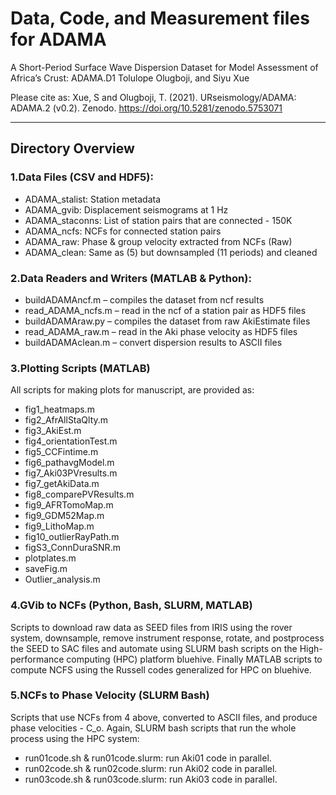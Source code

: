 # Data, Code, and Measurement files for ADAMA

A Short-Period Surface Wave Dispersion Dataset for Model Assessment of Africa’s Crust: ADAMA.D1
 Tolulope Olugboji, and Siyu Xue


Please cite as: Xue, S and Olugboji, T. (2021). URseismology/ADAMA: ADAMA.2 (v0.2). Zenodo. https://doi.org/10.5281/zenodo.5753071


---
## Directory Overview

### 1.Data Files (CSV and HDF5):
- ADAMA_stalist:  Station metadata 
- ADAMA_gvib: Displacement seismograms at 1 Hz 
- ADAMA_staconns: List of station pairs that are connected - 150K 
- ADAMA_ncfs: NCFs for connected station pairs 
- ADAMA_raw: Phase & group velocity extracted from NCFs (Raw) 
- ADAMA_clean: Same as (5) but downsampled (11 periods) and cleaned 
### 2.Data Readers and Writers (MATLAB & Python): 
- buildADAMAncf.m – compiles the dataset from ncf results
- read_ADAMA_ncfs.m – read in the ncf of a station pair as HDF5 files
- buildADAMAraw.py – compiles the dataset from raw AkiEstimate files
- read_ADAMA_raw.m – read in the Aki phase velocity as HDF5 files
- buildADAMAclean.m – convert dispersion results to ASCII files
### 3.Plotting Scripts (MATLAB) 
All scripts for making plots for manuscript, are provided as: 
- fig1_heatmaps.m
- fig2_AfrAllStaQlty.m
- fig3_AkiEst.m
- fig4_orientationTest.m
- fig5_CCFintime.m
- fig6_pathavgModel.m
- fig7_Aki03PVresults.m
- fig7_getAkiData.m
- fig8_comparePVResults.m
- fig9_AFRTomoMap.m
- fig9_GDM52Map.m
- fig9_LithoMap.m
- fig10_outlierRayPath.m
- figS3_ConnDuraSNR.m
- plotplates.m
- saveFig.m
- Outlier_analysis.m
### 4.GVib to NCFs (Python, Bash, SLURM, MATLAB)
Scripts to download raw data as SEED files from IRIS using the rover system, downsample, remove instrument response,  rotate, and postprocess the SEED to SAC files and automate using SLURM bash scripts on the High-performance computing (HPC) platform bluehive. Finally MATLAB scripts to compute NCFS using the Russell codes generalized for HPC on bluehive.
### 5.NCFs to Phase Velocity (SLURM Bash) 
Scripts that use NCFs from 4 above, converted to ASCII files, and produce phase velocities - C_o. Again, SLURM bash scripts that run the whole process using the HPC system:
- run01code.sh & run01code.slurm: run Aki01 code in parallel. 
- run02code.sh & run02code.slurm: run Aki02 code in parallel. 
- run03code.sh & run03code.slurm: run Aki03 code in parallel.

